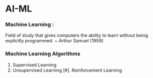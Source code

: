 # AI-ML

### Machine Learning :  
Field of study that gives computers the ability to learn without being explicitly programmed. ~ Arthur Samuel (1959).

### Machine Learning Algorithms 
1. Supervised Learning
2. Unsupervised Learning
[#]. Reinforcement Learning
